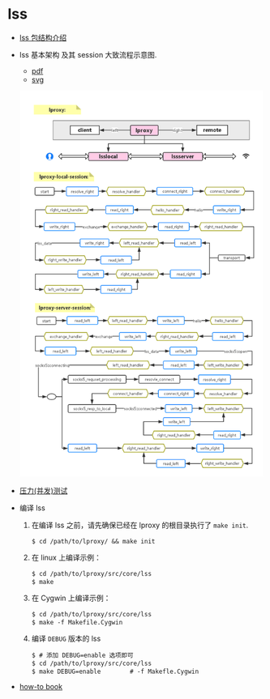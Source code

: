 # lss

* [lss 包结构介绍](./pack.md)

* lss 基本架构 及其 session 大致流程示意图.

	* [pdf](./lproxy.pdf) 
	* [svg](./lproxy.svg)
	
	![lproxy](./lproxy.png)

* [压力(并发)测试](./StressTesting.md)

* 编译 lss

	1. 在编译 lss 之前，请先确保已经在 lproxy 的根目录执行了 `make init`.

		```shell
		$ cd /path/to/lproxy/ && make init
		```

	2. 在 linux 上编译示例：

		```shell
		$ cd /path/to/lproxy/src/core/lss
		$ make
		```

	3. 在 Cygwin 上编译示例：

		```shell
		$ cd /path/to/lproxy/src/core/lss
		$ make -f Makefile.Cygwin
		```

	4. 编译 `DEBUG` 版本的 lss

		```shell
		$ # 添加 DEBUG=enable 选项即可
		$ cd /path/to/lproxy/src/core/lss
		$ make DEBUG=enable        # -f Makefle.Cygwin
		```
* [how-to book](../../lss/src/core/lss/HOWTO)